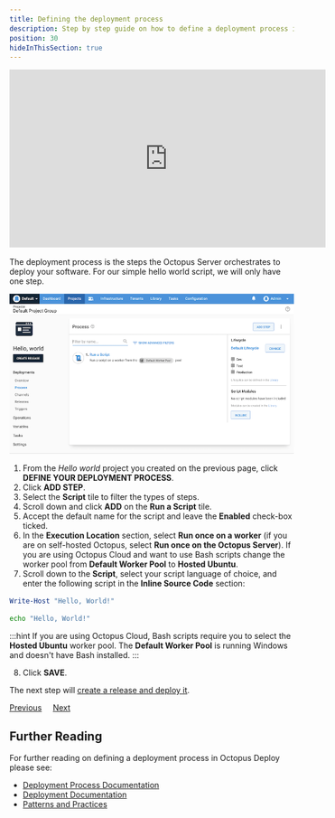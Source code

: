 ```yaml
---
title: Defining the deployment process
description: Step by step guide on how to define a deployment process in Octopus Deploy
position: 30
hideInThisSection: true
---
```


<iframe width="560" height="315" src="https://www.youtube.com/embed/0oWRg_TxWxM" frameborder="0" allow="accelerometer; autoplay; encrypted-media; gyroscope; picture-in-picture" allowfullscreen></iframe>

The deployment process is the steps the Octopus Server orchestrates to deploy your software. For our simple hello world script, we will only have one step.

![The Hello world deployment process](images/deployment-process.png)

1. From the *Hello world* project you created on the previous page, click **DEFINE YOUR DEPLOYMENT PROCESS**.
1. Click **ADD STEP**.
1. Select the **Script** tile to filter the types of steps.
1. Scroll down and click **ADD** on the **Run a Script** tile.
1. Accept the default name for the script and leave the **Enabled** check-box ticked.
1. In the **Execution Location** section, select **Run once on a worker** (if you are on self-hosted Octopus, select **Run once on the Octopus Server**).  If you are using Octopus Cloud and want to use Bash scripts change the worker pool from **Default Worker Pool** to **Hosted Ubuntu**.
1. Scroll down to the **Script**, select your script language of choice, and enter the following script in the **Inline Source Code** section:

```powershell PowerShell
Write-Host "Hello, World!"
```
```bash Bash
echo "Hello, World!"
```

:::hint
If you are using Octopus Cloud, Bash scripts require you to select the **Hosted Ubuntu** worker pool.  The **Default Worker Pool** is running Windows and doesn't have Bash installed.
:::

8. Click **SAVE**.

The next step will [create a release and deploy it](/docs/getting-started/first-deployment/create-and-deploy-a-release.md).

<span><a class="btn btn-outline-dark" href="/docs/getting-started/first-deployment/create-projects">Previous</a></span>&nbsp;&nbsp;&nbsp;&nbsp;&nbsp;<span><a class="btn btn-success" href="/docs/getting-started/first-deployment/create-and-deploy-a-release">Next</a></span>

## Further Reading

For further reading on defining a deployment process in Octopus Deploy please see:

- [Deployment Process Documentation](/docs/projects/deployment-process/index.md)
- [Deployment Documentation](/docs/deployments/index.md)
- [Patterns and Practices](/docs/deployments/patterns/index.md)